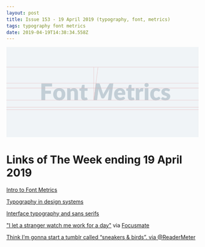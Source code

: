 ```yaml
---
layout: post
title: Issue 153 - 19 April 2019 (typography, font, metrics)
tags: typography font metrics
date: 2019-04-19T14:38:34.558Z
---
```

![Font Metrics](/assets/uploads/issue-153.png "Intro to Font Metrics")

# Links of The Week ending 19 April 2019

<a href="http://westonthayer.com/writing/intro-to-font-metrics" target="_blank">Intro to Font Metrics</a>

<a href="http://danmall.me/articles/typography-in-design-systems/" target="_blank">Typography in design systems</a>

<a href="https://underscoretype.com/2017/10/23/interface-typography-and-sans-serifs/" target="_blank">Interface typography and sans serifs</a>

<a href="https://melmagazine.com/en-us/story/focusmate-review-productivity-work-hack" target="_blank">"I let a stranger watch me work for a day"</a> via <a href="https://www.focusmate.com/"> Focusmate</a>

<a href="https://twitter.com/ReaderMeter/status/1115023694668034048" target="_blank">Think I’m gonna start a tumblr called “sneakers & birds”. via @ReaderMeter</a>